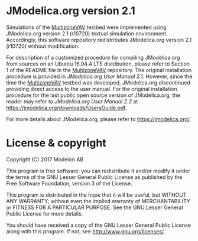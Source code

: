 # JModelica.org version 2.1
Simulations of the [MultizoneVAV](../../../MultizoneVAV) testbed were implemented using JModelica.org version 2.1 (r10720) textual simulation environment. Accordingly, this software repository redistributes JModelica.org version 2.1 (r10720) without modification. 

For description of a customized procedure for compiling JModelica.org from sources on an Ubuntu 16.04.4 LTS distribution, please refer to Section 1 of the README file in the [MultizoneVAV](../../../MultizoneVAV) repository. The original installation procedure is provided in *JModelica.org User Manual 2.1*. However, since the time the [MultizoneVAV](../../../MultizoneVAV) testbed was developed, JModelica.org discontinued providing direct access to the user manual. For the original installation procedure for the last public open source version of JModelica.org, the reader may refer to *JModelica.org User Manual 2.2* at <https://jmodelica.org/downloads/UsersGuide.pdf>.

For more details about JModelica.org, please refer to <https://jmodelica.org/>.

# License & copyright
Copyright (C) 2017 Modelon AB

This program is free software: you can redistribute it and/or modify it under the terms of the GNU Lesser General Public License as published by the Free Software Foundation, version 3 of the License.

This program is distributed in the hope that it will be useful, but WITHOUT ANY WARRANTY; without even the implied warranty of MERCHANTABILITY or FITNESS FOR A PARTICULAR PURPOSE. See the GNU Lesser General Public License for more details.

You should have received a copy of the GNU Lesser General Public License along with this program. If not, see <http://www.gnu.org/licenses/>.

